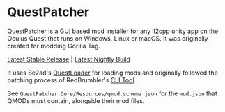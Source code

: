 # QuestPatcher

QuestPatcher is a GUI based mod installer for any il2cpp unity app on the Oculus Quest that runs on Windows, Linux or macOS.
It was originally created for modding Gorilla Tag.

[Latest Stable Release](https://github.com/MetaQMG/QuestPatcherV2/releases/latest) | [Latest Nightly Build](https://nightly.link/MetaQMG/QuestPatcherV2/workflows/standalone/main)

It uses Sc2ad's [QuestLoader](https://github.com/sc2ad/QuestLoader/) for loading mods and originally followed the patching process of RedBrumbler's [CLI Tool](https://github.com/RedBrumbler/QuestAppPatcher).

See `QuestPatcher.Core/Resources/qmod.schema.json` for the `mod.json` that QMODs must contain, alongside their mod files.
